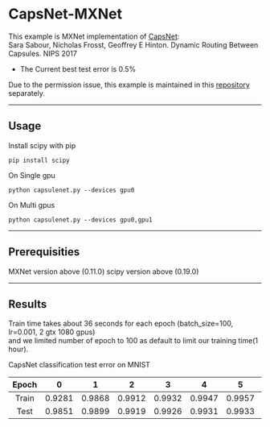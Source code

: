 **CapsNet-MXNet**
=========================================

This example is MXNet implementation of [CapsNet](https://arxiv.org/abs/1710.09829):  
Sara Sabour, Nicholas Frosst, Geoffrey E Hinton. Dynamic Routing Between Capsules. NIPS 2017
- The Current best test error is 0.5%  

Due to the permission issue, this example is maintained in this [repository](https://github.com/samsungsds-rnd/capsnet.mxnet) separately.
* * *
## **Usage**
Install scipy with pip  
```
pip install scipy
```

On Single gpu
```
python capsulenet.py --devices gpu0
```
On Multi gpus
```
python capsulenet.py --devices gpu0,gpu1
```

* * *
## **Prerequisities**

MXNet version above (0.11.0)
scipy version above (0.19.0)

***
## **Results**  
Train time takes about 36 seconds for each epoch (batch_size=100, lr=0.001, 2 gtx 1080 gpus)  
and we limited number of epoch to 100 as default to limit our training time(1 hour).

CapsNet classification test error on MNIST  

| Epoch | 0 | 1 | 2 | 3 | 4 | 5 | 6 | 7 | 8 | 9 | 10 | 11 | 12 | 13 | 14 | 15 | 16 |
| :---: | :---: | :---: | :---: | :---: | :---: | :---: | :---: | :---: | :---: | :---: | :---: | :---: | :---: | :---: | :---: | :---: | :---: |
| Train | 0.9281 | 0.9868 | 0.9912 | 0.9932 | 0.9947 | 0.9957 | 0.9965 | 0.9971 | 0.9976 | 0.9980 | 0.9981 | 0.9984 | 0.9986 | 0.9987 | 0.9988 | 0.9989 | 0.9989 |
| Test | 0.9851 | 0.9899 | 0.9919 | 0.9926 | 0.9931 | 0.9933 | 0.9937 | 0.9939 | 0.9943 | 0.9944 | 0.9946 | 0.9945 | 0.9948 | 0.9947 | 0.9948 | 0.9948 | 0.995 |
